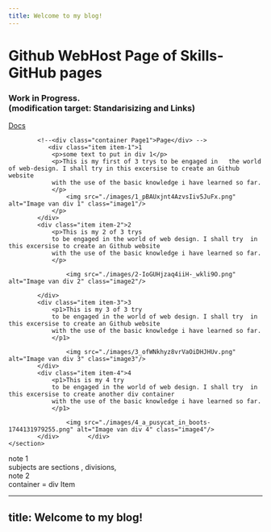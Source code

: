 ```yaml
---
title: Welcome to my blog!
---
```


<!DOCTYPE html>
<html lang="en">
<head>
    <meta charset="UTF-8">
    <meta http-equiv="X-UA-Compatible" content="IE=edge">
    <meta name="viewport" content="width=device-width, initial-scale=1.0">
    <link rel="stylesheet" href="style Flex.css">
    <title>Web Host </title>
</head>
<body>
    <h1> Github WebHost Page of Skills-GitHub pages</h1>
    <h3> Work in Progress.<br> (modification target: Standarisizing and Links)</h3>
    <section>
        <a class="VPLink link VPNavBarMenuLink active" href="2index Docs.html" tabindex="0" data-v-e1b592f5="" data-v-db173cc8=""><!--[--><span data-v-db173cc8="">Docs</span><!--]--></a>


            <!--<div class="container Page1">Page</div> -->  
               <div class="item item-1">1
                <p>some text to put in div 1</p>
                <p>This is my first of 3 trys to be engaged in   the world of web-design. I shall try in this excersise to create an Github website
                with the use of the basic knowledge i have learned so far.
                </p>
                    <img src="./images/1_pBAUxjnt4AzvsIiv5JuFx.png" alt="Image van div 1" class="image1"/>
                </p>
            </div>
            <div class="item item-2">2
                <p>This is my 2 of 3 trys
                to be engaged in the world of web design. I shall try  in this excersise to create an Github website
                with the use of the basic knowledge i have learned so far.
                </p>

                    <img src="./images/2-IoGUHjzaq4iiH-_wkli9O.png" alt="Image van div 2" class="image2"/>

            </div>
            <div class="item item-3">3
                <p1>This is my 3 of 3 try
                to be engaged in the world of web design. I shall try  in this excersise to create an Github website
                with the use of the basic knowledge i have learned so far.
                </p1>

                    <img src="./images/3_ofWNkhyz8vrVaOiDHJHUv.png" alt="Image van div 3" class="image3"/>
            </div>
            <div class="item item-4">4
                <p1>This is my 4 try
                to be engaged in the world of web design. I shall try  in this excersise to create another div container
                with the use of the basic knowledge i have learned so far.
                </p1>

                    <img src="./images/4_a_pusycat_in_boots-1744131979255.png" alt="Image van div 4" class="image4"/>
            </div>        </div>
    </section>
note 1<br>subjects are sections , divisions,<br> 
note 2<br>  container = div Item <br>
</body>
</html>


---
title: Welcome to my blog!
---
